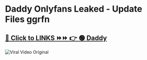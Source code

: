
 # Daddy Onlyfans Leaked - Update Files ggrfn

## <h2><a href="https://clipsfans.com/Daddy&ref=git">🔗 Click to LINKS ⏩⏩ 👉 🟢 Daddy </a></h2>

<a href="https://clipsfans.com/Daddy&ref=git" rel="nofollow" data-target="animated-image.originalLink"><img src="https://i.ibb.co.com/xMMVF88/686577567.gif" alt="Viral Video Original" style="max-width: 100%; display: inline-block;" data-target="animated-image.originalImage"></a>

